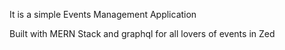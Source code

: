 It is a simple Events Management Application

Built with MERN Stack and graphql for all lovers of events in Zed
